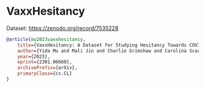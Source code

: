# VaxxHesitancy
Dataset: https://zenodo.org/record/7535228



```bibtex
@article{mu2023vaxxhesitancy,
    title={VaxxHesitancy: A Dataset for Studying Hesitancy Towards COVID-19 Vaccination on Twitter},
    author={Yida Mu and Mali Jin and Charlie Grimshaw and Carolina Scarton and Kalina Bontcheva and Xingyi Song},
    year={2023},
    eprint={2301.06660},
    archivePrefix={arXiv},
    primaryClass={cs.CL}
}
```
